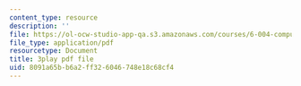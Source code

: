 ```yaml
---
content_type: resource
description: ''
file: https://ol-ocw-studio-app-qa.s3.amazonaws.com/courses/6-004-computation-structures-spring-2017/8091a65bb6a2ff326046748e18c68cf4_RbJV-g9Lob8.pdf
file_type: application/pdf
resourcetype: Document
title: 3play pdf file
uid: 8091a65b-b6a2-ff32-6046-748e18c68cf4
---
```


